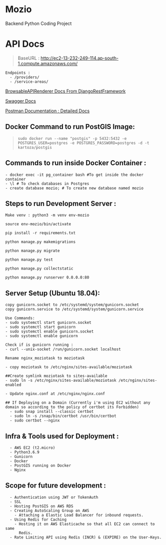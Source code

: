 # Mozio
Backend Python Coding Project

# API Docs

> BaseURL : http://ec2-13-232-249-114.ap-south-1.compute.amazonaws.com/
```
Endpoints : 
  - /providers/
  - /service-areas/
```
[BrowsableAPIRenderer Docs From DjangoRestFramework](http://ec2-13-232-249-114.ap-south-1.compute.amazonaws.com/) 


[Swagger Docs](http://ec2-13-232-249-114.ap-south-1.compute.amazonaws.com/docs) 

[Postman Documentation : Detailed Docs](https://documenter.getpostman.com/view/16147280/Tzz7Nxz4) 



## Docker Command to run PostGIS Image: 

>``sudo docker run --name "postgis" -p 5432:5432 -e POSTGRES_USER=postgres -e POSTGRES_PASSWORD=postgres -d -t kartoza/postgis``

## Commands to run inside Docker Container : 
```
- docker exec -it pg_container bash #To get inside the docker container
- \l # To check databases in Postgres
- create database mozio; # To create new database named mozio
```

## Steps to run Development Server :
```
Make venv : python3 -m venv env-mozio

source env-mozio/bin/activate

pip install -r requirements.txt

python manage.py makemigrations

python manage.py migrate

python manage.py test

python manage.py collectstatic

python manage.py runserver 0.0.0.0:80
```

## Server Setup (Ubuntu 18.04):
```
copy gunicorn.socket to /etc/systemd/system/gunicorn.socket
copy gunicorn.service to /etc/systemd/system/gunicorn.service

Use Commands:
- sudo systemctl start gunicorn.socket
- sudo systemctl start gunicorn
- sudo systemctl enable gunicorn.socket
- sudo systemctl enable gunicorn

Check if is gunicorn running : 
- curl --unix-socket /run/gunicorn.socket localhost

Rename nginx_moziotask to moziotask

- copy moziotask to /etc/nginx/sites-available/moziotask

##Create symlink moziotask to sites-available
- sudo ln -s /etc/nginx/sites-available/moziotask /etc/nginx/sites-enabled 

- Update nginx.conf at /etc/nginx/nginx.conf

## If Deploying on a Domain (Currently i'm using EC2 without any domain so according to the policy of certbot its Forbidden)
  - sudo snap install --classic certbot
  - sudo ln -s /snap/bin/certbot /usr/bin/certbot
  - sudo certbot --nginx
```

## Infra & Tools used for Deployment :
```
  - AWS EC2 (t2.micro)
  - Python3.6.9
  - Gunicorn
  - Docker
  - PostGIS running on Docker
  - Nginx
```

## Scope for future development :

```
  - Authentication using JWT or TokenAuth
  - SSL
  - Hosting PostGIS on AWS RDS
  - Creating AutoScaling Group on AWS 
    - Attaching a Elastic Load Balancer for inbound requests.
  - Using Redis for Caching
    - Hosting it on AWS Elasticache so that all EC2 can connect to same   
      Redis.
  - Rate Limiting API using Redis (INCR) & (EXPIRE) on the User-Keys.
